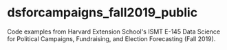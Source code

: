 # dsforcampaigns_fall2019_public
 Code examples from Harvard Extension School's ISMT E-145 Data Science for Political Campaigns, Fundraising, and Election Forecasting (Fall 2019).
